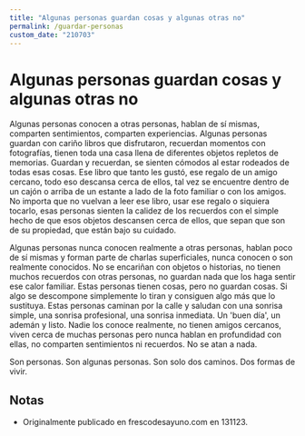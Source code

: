```yaml
---
title: "Algunas personas guardan cosas y algunas otras no"
permalink: /guardar-personas
custom_date: "210703"
---
```


# Algunas personas guardan cosas y algunas otras no

Algunas personas conocen a otras personas, hablan de sí mismas, comparten sentimientos, comparten experiencias. Algunas personas guardan con cariño libros que disfrutaron, recuerdan momentos con fotografías, tienen toda una casa llena de diferentes objetos repletos de memorias. Guardan y recuerdan, se sienten cómodos al estar rodeados de todas esas cosas. Ese libro que tanto les gustó, ese regalo de un amigo cercano, todo eso descansa cerca de ellos, tal vez se encuentre dentro de un cajón o arriba de un estante a lado de la foto familiar o con los amigos. No importa que no vuelvan a leer ese libro, usar ese regalo o siquiera tocarlo, esas personas sienten la calidez de los recuerdos con el simple hecho de que esos objetos descansen cerca de ellos, que sepan que son de su propiedad, que están bajo su cuidado.

Algunas personas nunca conocen realmente a otras personas, hablan poco de sí mismas y forman parte de charlas superficiales, nunca conocen o son realmente conocidos. No se encariñan con objetos o historias, no tienen muchos recuerdos con otras personas, no guardan nada que los haga sentir ese calor familiar. Estas personas tienen cosas, pero no guardan cosas. Si algo se descompone simplemente lo tiran y consiguen algo más que lo sustituya. Estas personas caminan por la calle y saludan con una sonrisa simple, una sonrisa profesional, una sonrisa inmediata. Un 'buen día', un ademán y listo. Nadie los conoce realmente, no tienen amigos cercanos, viven cerca de muchas personas pero nunca hablan en profundidad con ellas, no comparten sentimientos ni recuerdos. No se atan a nada.

Son personas. Son algunas personas. Son solo dos caminos. Dos formas de vivir.

## Notas

- Originalmente publicado en frescodesayuno.com en 131123.
